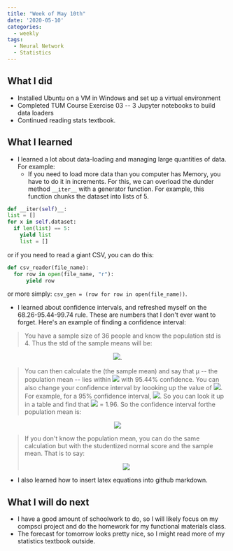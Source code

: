 ```yaml
---
title: "Week of May 10th"
date: '2020-05-10'
categories:
  - weekly
tags:
  - Neural Network
  - Statistics
---
```

<!--
header:
  overlay_image: /assets/images/header.jpg
  overlay_filter: 0.5 # same as adding an opacity of 0.5 to a black background
  caption: "Photo credit: [**Unsplash**](https://unsplash.com)"
  actions:
    - label: "More Info"
      url: "https://unsplash.com"
-->

## What I did

* Installed Ubuntu on a VM in Windows and set up a virtual environment
* Completed TUM Course Exercise 03 -- 3 Jupyter notebooks to build data loaders
* Continued reading stats textbook.

## What I learned

* I learned a lot about data-loading and managing large quantities of data. For example:
  * If you need to load more data than you computer has Memory, you have to do it in increments. For this, we can overload the dunder method ``__iter__`` with a generator function. For example, this function chunks the dataset into lists of 5.
  
```python
def __iter(self)__:
list = []
for x in self.dataset:
  if len(list) == 5:
    yield list
    list = []
```

or if you need to read a giant CSV, you can do this:
  
  ```python
  def csv_reader(file_name):
    for row in open(file_name, "r"):
        yield row
  ```
  
  or more simply: ``csv_gen = (row for row in open(file_name))``.
  
  - I learned about confidence intervals, and refreshed myself on the 68.26-95.44-99.74 rule. These are numbers that I don't ever want to forget. Here's an example of finding a confidence interval:
  > You have a sample size of 36 people and know the population std is 4. Thus the std of the sample means will be:
  <p align="center">
  <img src="https://render.githubusercontent.com/render/math?math=\sigma_\bar{x} = \frac{\sigma}{\sqrt{n}} = \frac{4}{\sqrt{36}}">.
  </p>
  
   > You can then calculate the <x> (the sample mean) and say that μ -- the population mean -- lies within <img src="https://render.githubusercontent.com/render/math?math=\bar{x} \pm 2*\sigma_{\bar{x}}"> with 95.44% confidence. You can also change your confidence interval by loooking up the value of  <img src="https://render.githubusercontent.com/render/math?math=z_{\alpha/2}">. For example, for a 95% confidence interval,  <img src="https://render.githubusercontent.com/render/math?math=\alpha = 1 - .95">. So you can look it up in a table and find that <img src="https://render.githubusercontent.com/render/math?math=Z_{.5/2}"> = 1.96. So the confidence interval forthe population mean is:
  <p align="center">
  <img src="https://render.githubusercontent.com/render/math?math=\mu = \bar{x} \pm Z_{\alpha/2} * \frac{\sigma}{\sqrt{n}}">
  </p>
  
  > If you don't know the population mean, you can do the same calculation but with the studentized normal score and the sample mean.
  That is to say:
    <p align="center">
    <img src="https://render.githubusercontent.com/render/math?math=\mu = \bar{x} \pm t_{\alpha/2} * \frac{s}{\sqrt{n}}">
    </p>
  
  
  * I also learned how to insert latex equations into github markdown.

## What I will do next

* I have a good amount of schoolwork to do, so I will likely focus on my compsci project and do the homework for my functional materials class.
* The forecast for tomorrow looks pretty nice, so I might read more of my statistics textbook outside.
